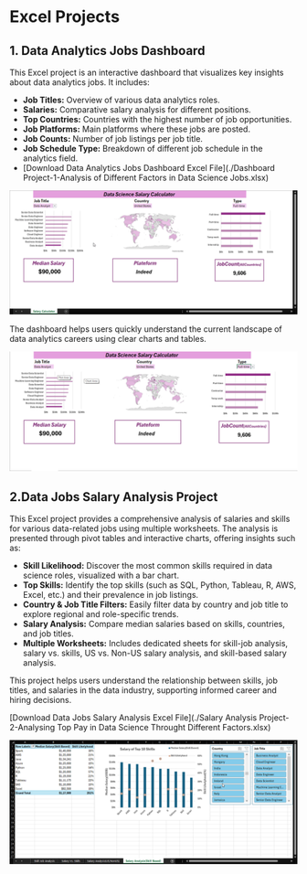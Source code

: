 # Excel Projects

## 1. Data Analytics Jobs Dashboard

 
 This Excel project is an interactive dashboard that visualizes key insights about data analytics jobs. It includes:

- **Job Titles:** Overview of various data analytics roles.
- **Salaries:** Comparative salary analysis for different positions.
- **Top Countries:** Countries with the highest number of job opportunities.
- **Job Platforms:** Main platforms where these jobs are posted.
- **Job Counts:** Number of job listings per job title.
- **Job Schedule Type:** Breakdown of different job schedule in the analytics field.
- 
  [Download Data Analytics Jobs Dashboard Excel File](./Dashboard Project-1-Analysis of Different Factors in Data Science Jobs.xlsx)

  
![Dashboard](EXCEL_GIF1.gif)  


The dashboard helps users quickly understand the current landscape of data analytics careers using clear charts and tables.

![Dashboard Screenshot](Dashboard_image.png)

 

## 2.Data Jobs Salary Analysis Project  

This Excel project provides a comprehensive analysis of salaries and skills for various data-related jobs using multiple worksheets. The analysis is presented through pivot tables and interactive charts, offering insights such as:

- **Skill Likelihood:** Discover the most common skills required in data science roles, visualized with a bar chart.
- **Top Skills:** Identify the top skills (such as SQL, Python, Tableau, R, AWS, Excel, etc.) and their prevalence in job listings.
- **Country & Job Title Filters:** Easily filter data by country and job title to explore regional and role-specific trends.
- **Salary Analysis:** Compare median salaries based on skills, countries, and job titles.
- **Multiple Worksheets:** Includes dedicated sheets for skill-job analysis, salary vs. skills, US vs. Non-US salary analysis, and skill-based salary analysis.

This project helps users understand the relationship between skills, job titles, and salaries in the data industry, supporting informed career and hiring decisions.  

[Download Data Jobs Salary Analysis Excel File](./Salary Analysis Project-2-Analysing Top Pay in Data Science Throught Different Factors.xlsx)

![Skill Job Analysis Screenshot](EXCEL_iiLAytIMGM.gif) <!-- Replace 'dashboard.png' with your actual screenshot filename -->
